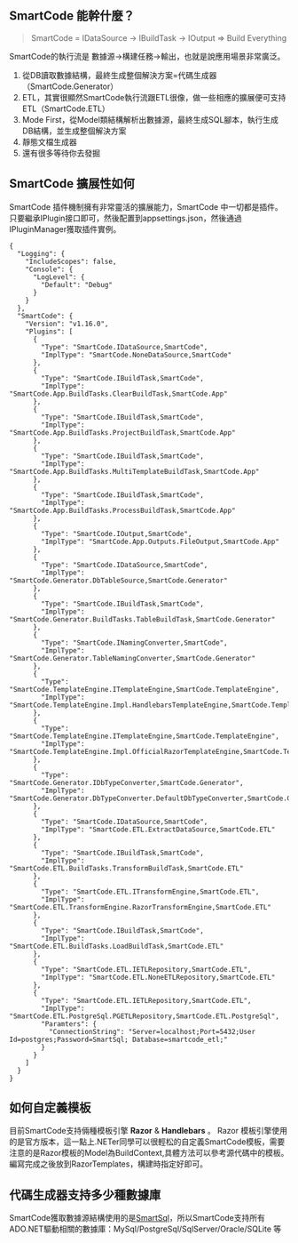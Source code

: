 ## SmartCode 能幹什麼？

> SmartCode = IDataSource -> IBuildTask -> IOutput => Build Everything

SmartCode的執行流是 數據源->構建任務->輸出，也就是說應用場景非常廣泛。

1. 從DB讀取數據結構，最終生成整個解決方案=代碼生成器（SmartCode.Generator）
2. ETL，其實很顯然SmartCode執行流跟ETL很像，做一些相應的擴展便可支持ETL（SmartCode.ETL）
3. Mode First，從Model類結構解析出數據源，最終生成SQL腳本，執行生成DB結構，並生成整個解決方案
4. 靜態文檔生成器
5. 還有很多等待你去發掘

## SmartCode 擴展性如何

SmartCode 插件機制擁有非常靈活的擴展能力，SmartCode 中一切都是插件。只要繼承IPlugin接口即可，然後配置到appsettings.json，然後通過IPluginManager獲取插件實例。

```
{
  "Logging": {
    "IncludeScopes": false,
    "Console": {
      "LogLevel": {
        "Default": "Debug"
      }
    }
  },
  "SmartCode": {
    "Version": "v1.16.0",
    "Plugins": [
      {
        "Type": "SmartCode.IDataSource,SmartCode",
        "ImplType": "SmartCode.NoneDataSource,SmartCode"
      },
      {
        "Type": "SmartCode.IBuildTask,SmartCode",
        "ImplType": "SmartCode.App.BuildTasks.ClearBuildTask,SmartCode.App"
      },
      {
        "Type": "SmartCode.IBuildTask,SmartCode",
        "ImplType": "SmartCode.App.BuildTasks.ProjectBuildTask,SmartCode.App"
      },
      {
        "Type": "SmartCode.IBuildTask,SmartCode",
        "ImplType": "SmartCode.App.BuildTasks.MultiTemplateBuildTask,SmartCode.App"
      },
      {
        "Type": "SmartCode.IBuildTask,SmartCode",
        "ImplType": "SmartCode.App.BuildTasks.ProcessBuildTask,SmartCode.App"
      },
      {
        "Type": "SmartCode.IOutput,SmartCode",
        "ImplType": "SmartCode.App.Outputs.FileOutput,SmartCode.App"
      },
      {
        "Type": "SmartCode.IDataSource,SmartCode",
        "ImplType": "SmartCode.Generator.DbTableSource,SmartCode.Generator"
      },
      {
        "Type": "SmartCode.IBuildTask,SmartCode",
        "ImplType": "SmartCode.Generator.BuildTasks.TableBuildTask,SmartCode.Generator"
      },
      {
        "Type": "SmartCode.INamingConverter,SmartCode",
        "ImplType": "SmartCode.Generator.TableNamingConverter,SmartCode.Generator"
      },
      {
        "Type": "SmartCode.TemplateEngine.ITemplateEngine,SmartCode.TemplateEngine",
        "ImplType": "SmartCode.TemplateEngine.Impl.HandlebarsTemplateEngine,SmartCode.TemplateEngine"
      },
      {
        "Type": "SmartCode.TemplateEngine.ITemplateEngine,SmartCode.TemplateEngine",
        "ImplType": "SmartCode.TemplateEngine.Impl.OfficialRazorTemplateEngine,SmartCode.TemplateEngine"
      },
      {
        "Type": "SmartCode.Generator.IDbTypeConverter,SmartCode.Generator",
        "ImplType": "SmartCode.Generator.DbTypeConverter.DefaultDbTypeConverter,SmartCode.Generator"
      },
      {
        "Type": "SmartCode.IDataSource,SmartCode",
        "ImplType": "SmartCode.ETL.ExtractDataSource,SmartCode.ETL"
      },
      {
        "Type": "SmartCode.IBuildTask,SmartCode",
        "ImplType": "SmartCode.ETL.BuildTasks.TransformBuildTask,SmartCode.ETL"
      },
      {
        "Type": "SmartCode.ETL.ITransformEngine,SmartCode.ETL",
        "ImplType": "SmartCode.ETL.TransformEngine.RazorTransformEngine,SmartCode.ETL"
      },
      {
        "Type": "SmartCode.IBuildTask,SmartCode",
        "ImplType": "SmartCode.ETL.BuildTasks.LoadBuildTask,SmartCode.ETL"
      },
      {
        "Type": "SmartCode.ETL.IETLRepository,SmartCode.ETL",
        "ImplType": "SmartCode.ETL.NoneETLRepository,SmartCode.ETL"
      },
      {
        "Type": "SmartCode.ETL.IETLRepository,SmartCode.ETL",
        "ImplType": "SmartCode.ETL.PostgreSql.PGETLRepository,SmartCode.ETL.PostgreSql",
        "Paramters": {
          "ConnectionString": "Server=localhost;Port=5432;User Id=postgres;Password=SmartSql; Database=smartcode_etl;"
        }
      }
    ]
  }
}
```



## 如何自定義模板

目前SmartCode支持倆種模板引擎 **Razor** & **Handlebars** 。 Razor 模板引擎使用的是官方版本，這一點上.NETer同學可以很輕松的自定義SmartCode模板，需要注意的是Razor模板的Model為BuildContext,具體方法可以參考源代碼中的模板。編寫完成之後放到RazorTemplates，構建時指定好即可。

## 代碼生成器支持多少種數據庫

SmartCode獲取數據源結構使用的是[SmartSql](https://ncc.work/projects/smartsql)，所以SmartCode支持所有ADO.NET驅動相關的數據庫：MySql/PostgreSql/SqlServer/Oracle/SQLite 等
